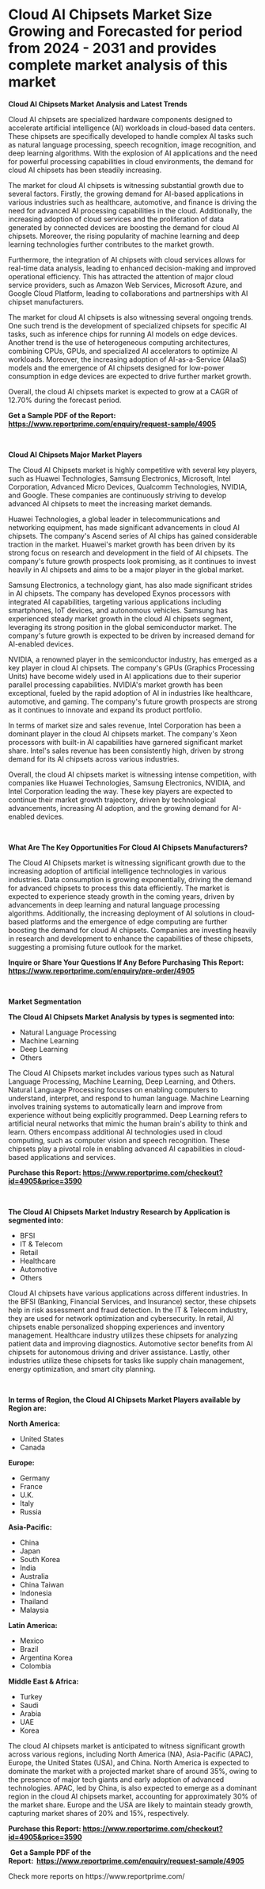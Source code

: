 <p><h1>Cloud AI Chipsets Market Size Growing and Forecasted for period from 2024 - 2031 and provides complete market analysis of this market</h1></p><p><strong>Cloud AI Chipsets Market Analysis and Latest Trends</strong></p>
<p><p>Cloud AI chipsets are specialized hardware components designed to accelerate artificial intelligence (AI) workloads in cloud-based data centers. These chipsets are specifically developed to handle complex AI tasks such as natural language processing, speech recognition, image recognition, and deep learning algorithms. With the explosion of AI applications and the need for powerful processing capabilities in cloud environments, the demand for cloud AI chipsets has been steadily increasing.</p><p>The market for cloud AI chipsets is witnessing substantial growth due to several factors. Firstly, the growing demand for AI-based applications in various industries such as healthcare, automotive, and finance is driving the need for advanced AI processing capabilities in the cloud. Additionally, the increasing adoption of cloud services and the proliferation of data generated by connected devices are boosting the demand for cloud AI chipsets. Moreover, the rising popularity of machine learning and deep learning technologies further contributes to the market growth.</p><p>Furthermore, the integration of AI chipsets with cloud services allows for real-time data analysis, leading to enhanced decision-making and improved operational efficiency. This has attracted the attention of major cloud service providers, such as Amazon Web Services, Microsoft Azure, and Google Cloud Platform, leading to collaborations and partnerships with AI chipset manufacturers.</p><p>The market for cloud AI chipsets is also witnessing several ongoing trends. One such trend is the development of specialized chipsets for specific AI tasks, such as inference chips for running AI models on edge devices. Another trend is the use of heterogeneous computing architectures, combining CPUs, GPUs, and specialized AI accelerators to optimize AI workloads. Moreover, the increasing adoption of AI-as-a-Service (AIaaS) models and the emergence of AI chipsets designed for low-power consumption in edge devices are expected to drive further market growth.</p><p>Overall, the cloud AI chipsets market is expected to grow at a CAGR of 12.70% during the forecast period.</p></p>
<p><strong>Get a Sample PDF of the Report:&nbsp; <a href="https://www.reportprime.com/enquiry/request-sample/4905">https://www.reportprime.com/enquiry/request-sample/4905</a></strong></p>
<p>&nbsp;</p>
<p><strong>Cloud AI Chipsets Major Market Players</strong></p>
<p><p>The Cloud AI Chipsets market is highly competitive with several key players, such as Huawei Technologies, Samsung Electronics, Microsoft, Intel Corporation, Advanced Micro Devices, Qualcomm Technologies, NVIDIA, and Google. These companies are continuously striving to develop advanced AI chipsets to meet the increasing market demands.</p><p>Huawei Technologies, a global leader in telecommunications and networking equipment, has made significant advancements in cloud AI chipsets. The company's Ascend series of AI chips has gained considerable traction in the market. Huawei's market growth has been driven by its strong focus on research and development in the field of AI chipsets. The company's future growth prospects look promising, as it continues to invest heavily in AI chipsets and aims to be a major player in the global market.</p><p>Samsung Electronics, a technology giant, has also made significant strides in AI chipsets. The company has developed Exynos processors with integrated AI capabilities, targeting various applications including smartphones, IoT devices, and autonomous vehicles. Samsung has experienced steady market growth in the cloud AI chipsets segment, leveraging its strong position in the global semiconductor market. The company's future growth is expected to be driven by increased demand for AI-enabled devices.</p><p>NVIDIA, a renowned player in the semiconductor industry, has emerged as a key player in cloud AI chipsets. The company's GPUs (Graphics Processing Units) have become widely used in AI applications due to their superior parallel processing capabilities. NVIDIA's market growth has been exceptional, fueled by the rapid adoption of AI in industries like healthcare, automotive, and gaming. The company's future growth prospects are strong as it continues to innovate and expand its product portfolio.</p><p>In terms of market size and sales revenue, Intel Corporation has been a dominant player in the cloud AI chipsets market. The company's Xeon processors with built-in AI capabilities have garnered significant market share. Intel's sales revenue has been consistently high, driven by strong demand for its AI chipsets across various industries.</p><p>Overall, the cloud AI chipsets market is witnessing intense competition, with companies like Huawei Technologies, Samsung Electronics, NVIDIA, and Intel Corporation leading the way. These key players are expected to continue their market growth trajectory, driven by technological advancements, increasing AI adoption, and the growing demand for AI-enabled devices.</p></p>
<p>&nbsp;</p>
<p><strong>What Are The Key Opportunities For Cloud AI Chipsets Manufacturers?</strong></p>
<p><p>The Cloud AI Chipsets market is witnessing significant growth due to the increasing adoption of artificial intelligence technologies in various industries. Data consumption is growing exponentially, driving the demand for advanced chipsets to process this data efficiently. The market is expected to experience steady growth in the coming years, driven by advancements in deep learning and natural language processing algorithms. Additionally, the increasing deployment of AI solutions in cloud-based platforms and the emergence of edge computing are further boosting the demand for cloud AI chipsets. Companies are investing heavily in research and development to enhance the capabilities of these chipsets, suggesting a promising future outlook for the market.</p></p>
<p><strong>Inquire or Share Your Questions If Any Before Purchasing This Report: <a href="https://www.reportprime.com/enquiry/pre-order/4905">https://www.reportprime.com/enquiry/pre-order/4905</a></strong></p>
<p>&nbsp;</p>
<p><strong>Market Segmentation</strong></p>
<p><strong>The Cloud AI Chipsets Market Analysis by types is segmented into:</strong></p>
<p><ul><li>Natural Language Processing</li><li>Machine Learning</li><li>Deep Learning</li><li>Others</li></ul></p>
<p><p>The Cloud AI Chipsets market includes various types such as Natural Language Processing, Machine Learning, Deep Learning, and Others. Natural Language Processing focuses on enabling computers to understand, interpret, and respond to human language. Machine Learning involves training systems to automatically learn and improve from experience without being explicitly programmed. Deep Learning refers to artificial neural networks that mimic the human brain's ability to think and learn. Others encompass additional AI technologies used in cloud computing, such as computer vision and speech recognition. These chipsets play a pivotal role in enabling advanced AI capabilities in cloud-based applications and services.</p></p>
<p><strong>Purchase this Report:&nbsp;<a href="https://www.reportprime.com/checkout?id=4905&price=3590">https://www.reportprime.com/checkout?id=4905&price=3590</a></strong></p>
<p>&nbsp;</p>
<p><strong>The Cloud AI Chipsets Market Industry Research by Application is segmented into:</strong></p>
<p><ul><li>BFSI</li><li>IT & Telecom</li><li>Retail</li><li>Healthcare</li><li>Automotive</li><li>Others</li></ul></p>
<p><p>Cloud AI chipsets have various applications across different industries. In the BFSI (Banking, Financial Services, and Insurance) sector, these chipsets help in risk assessment and fraud detection. In the IT & Telecom industry, they are used for network optimization and cybersecurity. In retail, AI chipsets enable personalized shopping experiences and inventory management. Healthcare industry utilizes these chipsets for analyzing patient data and improving diagnostics. Automotive sector benefits from AI chipsets for autonomous driving and driver assistance. Lastly, other industries utilize these chipsets for tasks like supply chain management, energy optimization, and smart city planning.</p></p>
<p>&nbsp;</p>
<p><strong>In terms of Region, the Cloud AI Chipsets Market Players available by Region are:</strong></p>
<p>
    <p> <strong> North America: </strong>
        <ul>
            <li>United States</li>
            <li>Canada</li>
        </ul>
        </p> 
    <p> <strong> Europe: </strong>
        <ul>
            <li>Germany</li>
            <li>France</li>
            <li>U.K.</li>
            <li>Italy</li>
            <li>Russia</li>
        </ul>
        </p> 
    <p> <strong> Asia-Pacific: </strong>
        <ul>
            <li>China</li>
            <li>Japan</li>
            <li>South Korea</li>
            <li>India</li>
            <li>Australia</li>
            <li>China Taiwan</li>
            <li>Indonesia</li>
            <li>Thailand</li>
            <li>Malaysia</li>
        </ul>
        </p> 
    <p> <strong> Latin America: </strong>
        <ul>
            <li>Mexico</li>
            <li>Brazil</li>
            <li>Argentina Korea</li>
            <li>Colombia</li>
        </ul>
        </p> 
    <p> <strong> Middle East & Africa: </strong>
        <ul>
            <li>Turkey</li>
            <li>Saudi</li>
            <li>Arabia</li>
            <li>UAE</li>
            <li>Korea</li>
        </ul>
    </p>
    </p>
<p><p>The cloud AI chipsets market is anticipated to witness significant growth across various regions, including North America (NA), Asia-Pacific (APAC), Europe, the United States (USA), and China. North America is expected to dominate the market with a projected market share of around 35%, owing to the presence of major tech giants and early adoption of advanced technologies. APAC, led by China, is also expected to emerge as a dominant region in the cloud AI chipsets market, accounting for approximately 30% of the market share. Europe and the USA are likely to maintain steady growth, capturing market shares of 20% and 15%, respectively.</p></p>
<p><strong>Purchase this Report: <a href="https://www.reportprime.com/checkout?id=4905&price=3590">https://www.reportprime.com/checkout?id=4905&price=3590</a></strong></p>
<p>&nbsp;<strong>Get a Sample PDF of the Report:&nbsp;&nbsp;<a href="https://www.reportprime.com/enquiry/request-sample/4905">https://www.reportprime.com/enquiry/request-sample/4905</a></strong></p>
<p><strong></strong></p>
<p>Check more reports on https://www.reportprime.com/</p>